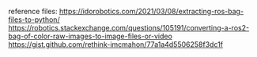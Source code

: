 reference files:
https://idorobotics.com/2021/03/08/extracting-ros-bag-files-to-python/
https://robotics.stackexchange.com/questions/105191/converting-a-ros2-bag-of-color-raw-images-to-image-files-or-video 
https://gist.github.com/rethink-imcmahon/77a1a4d5506258f3dc1f 